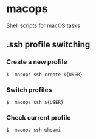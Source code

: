 # macops
Shell scripts for macOS tasks

## .ssh profile switching

### Create a new profile

```
$  macops ssh create ${USER}
```

### Switch profiles

```
$  macops ssh ${USER}
```

### Check current profile

```
$  macops ssh whoami
```
